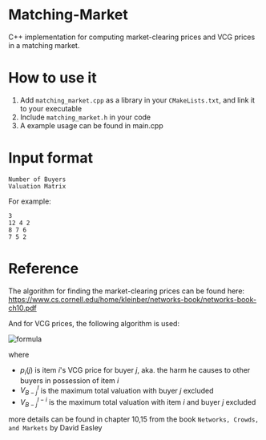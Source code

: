 # Matching-Market
C++ implementation for computing market-clearing prices and VCG prices in a matching market.
# How to use it
1. Add ```matching_market.cpp``` as a library in your ```CMakeLists.txt```, and link it to your executable
1. Include ```matching_market.h``` in your code
1. A example usage can be found in main.cpp
# Input format
    Number of Buyers
    Valuation Matrix
For example:

    3
    12 4 2
    8 7 6
    7 5 2
# Reference
The algorithm for finding the market-clearing prices can be found here:
https://www.cs.cornell.edu/home/kleinber/networks-book/networks-book-ch10.pdf


And for VCG prices, the following algorithm is used:

![formula](https://render.githubusercontent.com/render/math?math=p_i(j)=V^I_{B-j}-V^{I-i}_{B-j})

where

+ $p_i(j)$ is item $i$'s VCG price for buyer $j$, aka. the harm he causes to other buyers in possession of item $i$
+ $V^I_{B-j}$ is the maximum total valuation with buyer $j$ excluded
+ $V^{I-i}_{B-j}$ is the maximum total valuation with item $i$ and buyer $j$ excluded

more details can be found in chapter 10,15 from the book ```Networks, Crowds, and Markets``` by David Easley 